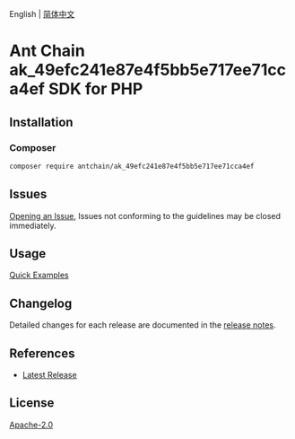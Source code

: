 English | [简体中文](README-CN.md)

# Ant Chain ak_49efc241e87e4f5bb5e717ee71cca4ef SDK for PHP

## Installation

### Composer

```bash
composer require antchain/ak_49efc241e87e4f5bb5e717ee71cca4ef
```

## Issues

[Opening an Issue](https://github.com/alipay/antchain-openapi-prod-sdk/issues/new), Issues not conforming to the guidelines may be closed immediately.

## Usage

[Quick Examples](https://github.com/alipay/antchain-openapi-prod-sdk/blob/master/docs/0-Examples-EN.md#quick-examples)

## Changelog

Detailed changes for each release are documented in the [release notes](./ChangeLog.txt).

## References

* [Latest Release](https://github.com/antchain-openapi-sdk-php)

## License

[Apache-2.0](http://www.apache.org/licenses/LICENSE-2.0)
